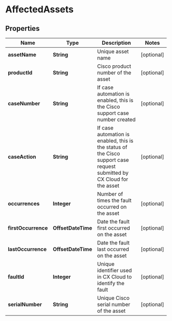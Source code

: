 

# AffectedAssets


## Properties

| Name | Type | Description | Notes |
|------------ | ------------- | ------------- | -------------|
|**assetName** | **String** | Unique asset name |  [optional] |
|**productId** | **String** | Cisco product number of the asset |  [optional] |
|**caseNumber** | **String** | If case automation is enabled, this is the Cisco support case number created |  [optional] |
|**caseAction** | **String** | If case automation is enabled, this is the status of the Cisco support case request submitted by CX Cloud for the asset |  [optional] |
|**occurrences** | **Integer** | Number of times the fault occurred on the asset |  [optional] |
|**firstOccurrence** | **OffsetDateTime** | Date the fault first occurred on the asset |  [optional] |
|**lastOccurrence** | **OffsetDateTime** | Date the fault last occurred on the asset |  [optional] |
|**faultId** | **Integer** | Unique identifier used in CX Cloud to identify the fault |  [optional] |
|**serialNumber** | **String** | Unique Cisco serial number of the asset |  [optional] |



